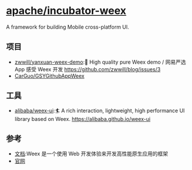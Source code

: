 # [apache/incubator-weex](https://github.com/apache/incubator-weex/)

A framework for building Mobile cross-platform UI.

## 项目

* [zwwill/yanxuan-weex-demo](https://github.com/zwwill/yanxuan-weex-demo):🎨 High quality pure Weex demo / 网易严选 App 感受 Weex 开发 https://github.com/zwwill/blog/issues/3
* [CarGuo/GSYGithubAppWeex](https://github.com/CarGuo/GSYGithubAppWeex)

## 工具

* [alibaba/weex-ui](https://github.com/alibaba/weex-ui):🏄 A rich interaction, lightweight, high performance UI library based on Weex. https://alibaba.github.io/weex-ui

## 参考

* [文档](http://weex-project.io/cn/guide/):Weex 是一个使用 Web 开发体验来开发高性能原生应用的框架
* [官网](http://weex.apache.org/cn/)
